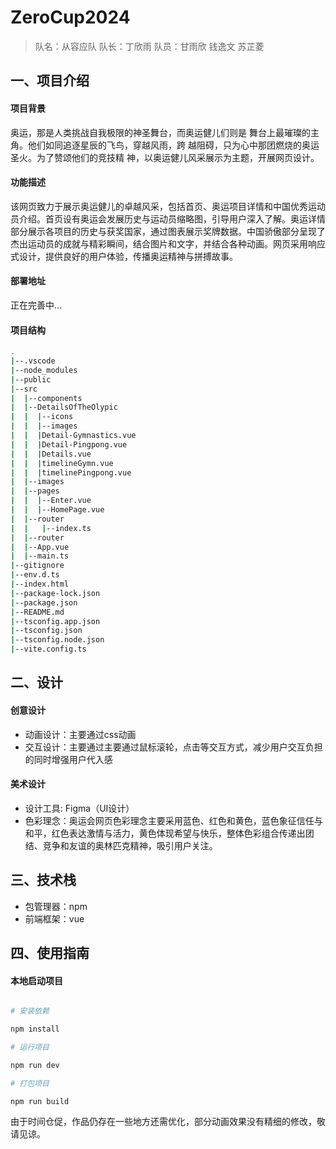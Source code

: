 # ZeroCup2024
> 队名：从容应队
> 队长：丁欣雨
> 队员：甘雨欣 钱逸文 苏芷菱
## 一、项目介绍
#### 项目背景
奥运，那是人类挑战自我极限的神圣舞台，而奥运健儿们则是
舞台上最璀璨的主角。他们如同追逐星辰的飞鸟，穿越风雨，跨
越阻碍，只为心中那团燃烧的奥运圣火。为了赞颂他们的竞技精
神，以奥运健儿风采展示为主题，开展网页设计。
#### 功能描述
该网页致力于展示奥运健儿的卓越风采，包括首页、奥运项目详情和中国优秀运动员介绍。首页设有奥运会发展历史与运动员缩略图，引导用户深入了解。奥运详情部分展示各项目的历史与获奖国家，通过图表展示奖牌数据。中国骄傲部分呈现了杰出运动员的成就与精彩瞬间，结合图片和文字，并结合各种动画。网页采用响应式设计，提供良好的用户体验，传播奥运精神与拼搏故事。
#### 部署地址
正在完善中...
#### 项目结构
```bash
.
|--.vscode
|--node_modules
|--public
|--src
|  |--components
|  |--DetailsOfTheOlypic
|  |  |--icons
|  |  |--images
|  |  |Detail-Gymnastics.vue
|  |  |Detail-Pingpong.vue
|  |  |Details.vue
|  |  |timelineGymn.vue
|  |  |timelinePingpong.vue
|  |--images
|  |--pages
|  |  |--Enter.vue
|  |  |--HomePage.vue
|  |--router
|  |   |--index.ts
|  |--router
|  |--App.vue
|  |--main.ts
|--gitignore
|--env.d.ts
|--index.html
|--package-lock.json
|--package.json
|--README.md
|--tsconfig.app.json
|--tsconfig.json
|--tsconfig.node.json
|--vite.config.ts

```
## 二、设计
#### 创意设计
- 动画设计：主要通过css动画
- 交互设计：主要通过主要通过鼠标滚轮，点击等交互方式，减少用户交互负担的同时增强用户代入感
#### 美术设计
- 设计工具: Figma（UI设计）
- 色彩理念：奥运会网页色彩理念主要采用蓝色、红色和黄色，蓝色象征信任与和平，红色表达激情与活力，黄色体现希望与快乐，整体色彩组合传递出团结、竞争和友谊的奥林匹克精神，吸引用户关注。
## 三、技术栈
- 包管理器：npm
- 前端框架：vue
## 四、使用指南

#### 本地启动项目

```bash

# 安装依赖

npm install

# 运行项目

npm run dev

# 打包项目

npm run build

```
由于时间仓促，作品仍存在一些地方还需优化，部分动画效果没有精细的修改，敬请见谅。







